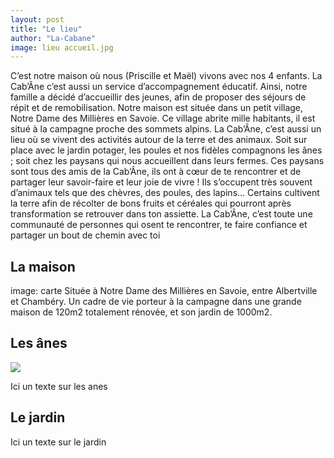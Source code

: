 ```yaml
---
layout: post
title: "Le lieu"
author: "La-Cabane"
image: lieu accueil.jpg
---
```


C’est notre maison où nous (Priscille et Maël) vivons avec nos 4 enfants. La Cab’Âne c’est aussi un service d’accompagnement éducatif.
Ainsi, notre famille a décidé d’accueillir des jeunes, afin de proposer des séjours de répit et de remobilisation.
Notre maison est située dans un petit village, Notre Dame des Millières en Savoie. Ce village abrite mille habitants, il est situé à la campagne proche des sommets alpins.
La Cab’Âne, c’est aussi un lieu où se vivent des activités autour de la terre et des animaux. Soit sur place avec le jardin potager, les poules et nos fidèles compagnons les ânes ; soit chez les paysans qui nous accueillent dans leurs fermes.
Ces paysans sont tous des amis de la Cab’Âne, ils ont à cœur de te rencontrer et de partager leur savoir-faire et leur joie de vivre ! Ils s’occupent très souvent d’animaux tels que des chèvres, des poules, des lapins... Certains cultivent la terre afin de récolter de bons fruits et céréales qui pourront après transformation se retrouver dans ton assiette.
La Cab’Âne, c’est toute une communauté de personnes qui osent te rencontrer, te faire confiance et partager un bout de chemin avec toi

## La maison
image: carte
Située à Notre Dame des Millières en Savoie, entre Albertville et Chambéry.
Un cadre de vie porteur à la campagne dans une grande maison de 120m2 totalement rénovée, et son jardin de 1000m2.

## Les ânes

<img src="{{ site.github.url }}/assets/img/arctic-1.jpg">

Ici un texte sur les anes

## Le jardin

Ici un texte sur le jardin
